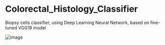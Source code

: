 # Colorectal_Histology_Classifier
Biopsy cells classifier, using Deep Learning Neural Network, based on fine-tuned VGG19 model

   ![image](https://user-images.githubusercontent.com/42816702/124253352-99ca0980-db30-11eb-864c-37569601d897.png)

